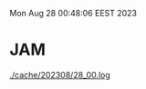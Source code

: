 Mon Aug 28 00:48:06 EEST 2023
# JAM
<a href='./cache/202308/28_00.log'>./cache/202308/28_00.log</a>
